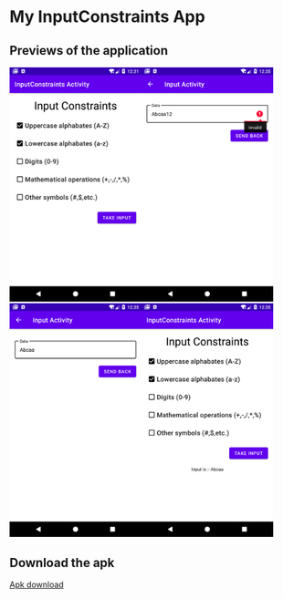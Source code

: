 # My InputConstraints  App


## Previews of the application

<img title="" src="https://github.com/abhishek123-bit/CDN/blob/main/InputConstraints/01.png?raw=true" alt="" width="231"><img title="" src="https://github.com/abhishek123-bit/CDN/blob/main/InputConstraints/02.png?raw=true" alt="" width="231">
<img title="" src="https://github.com/abhishek123-bit/CDN/blob/main/InputConstraints/03.png?raw=true" alt="" width="231"><img title="" src="https://github.com/abhishek123-bit/CDN/blob/main/InputConstraints/04.png?raw=true" alt="" width="231">

## Download the apk

[Apk download](https://github.com/abhishek123-bit/Input-Constraints/releases/download/0.0.1/app-debug.apk)
